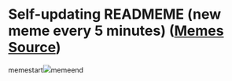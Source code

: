 # Self-updating READMEME (new meme every 5 minutes) ([Memes Source](https://bramses.notion.site/a49c1e962b7646879176ac3b327b6533?v=4d1eda54b170483cb03a40f257231764))

memestart![](https://www.notion.so/image/https%3A%2F%2Fs3-us-west-2.amazonaws.com%2Fsecure.notion-static.com%2Fe88fdadc-55b4-456c-a3d9-60d3c482a79e%2F02A007FB-D8C2-4B8C-B30E-805530EB8EDC.jpeg?table=block&id=8c4dfe07-02cf-4965-8881-af8258b81004&cache=v2)memeend
